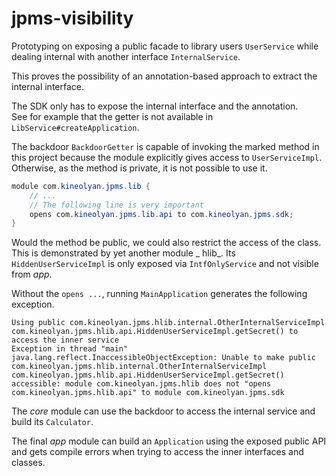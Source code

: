 # jpms-visibility

Prototyping on exposing a public facade to library users `UserService` while dealing internal with another
interface `InternalService`.

This proves the possibility of an annotation-based approach to extract the internal interface.

The SDK only has to expose the internal interface and the annotation.<br>
See for example that the getter is not available in `LibService#createApplication`.

The backdoor `BackdoorGetter` is capable of invoking the marked method in this project because the module explicitly
gives access to `UserServiceImpl`. Otherwise, as the method is private, it is not possible to use it.

```java
module com.kineolyan.jpms.lib {
    // ... 
    // The following line is very important
    opens com.kineolyan.jpms.lib.api to com.kineolyan.jpms.sdk;
}
```

Would the method be public, we could also restrict the access of the class. This is demonstrated by yet another module _
hlib_. Its `HiddenUserServiceImpl` is only exposed via `IntfOnlyService` and
not visible from _app_.

Without the `opens ...`, running `MainApplication` generates the following exception.

```
Using public com.kineolyan.jpms.hlib.internal.OtherInternalServiceImpl com.kineolyan.jpms.hlib.api.HiddenUserServiceImpl.getSecret() to access the inner service
Exception in thread "main" java.lang.reflect.InaccessibleObjectException: Unable to make public com.kineolyan.jpms.hlib.internal.OtherInternalServiceImpl com.kineolyan.jpms.hlib.api.HiddenUserServiceImpl.getSecret() accessible: module com.kineolyan.jpms.hlib does not "opens com.kineolyan.jpms.hlib.api" to module com.kineolyan.jpms.sdk
```

The _core_ module can use the backdoor to access the internal service and build its `Calculator`.

The final _app_ module can build an `Application` using the exposed public API and gets compile errors when trying to
access the inner interfaces and classes.